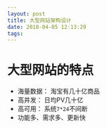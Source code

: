 ```yaml
---
layout: post
title: 大型网站架构设计
date: 2018-04-05 12:13:29
tags:
---
```

# 大型网站的特点
* 海量数据： 淘宝有几十亿商品
* 高并发：	日均PV几十亿
* 高可用：	系统`7*24`不间断
* 功能多、需求多、更新快




















































